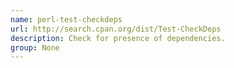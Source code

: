 ```yaml
---
name: perl-test-checkdeps
url: http://search.cpan.org/dist/Test-CheckDeps
description: Check for presence of dependencies.
group: None
---
```

